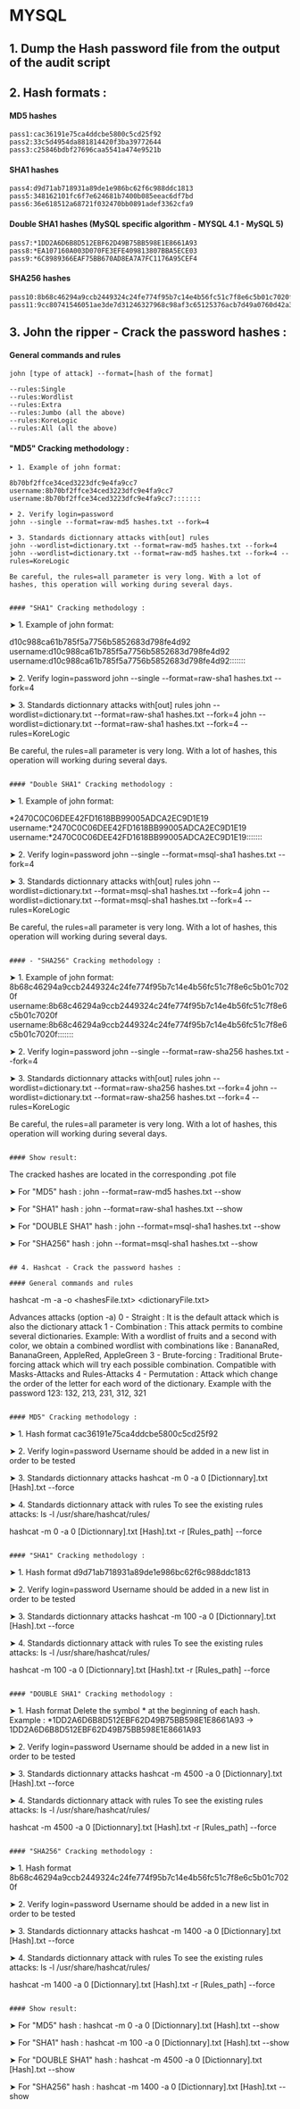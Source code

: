 # MYSQL

## 1. Dump the Hash password file from the output of the audit script

	
## 2. Hash formats :

#### MD5 hashes
```
pass1:cac36191e75ca4ddcbe5800c5cd25f92
pass2:33c5d4954da881814420f3ba39772644
pass3:c25846bdbf27696caa5541a474e9521b
```

#### SHA1 hashes
```
pass4:d9d71ab718931a89de1e986bc62f6c988ddc1813
pass5:348162101fc6f7e624681b7400b085eeac6df7bd
pass6:36e618512a68721f032470bb0891adef3362cfa9
```

#### Double SHA1 hashes (MySQL specific algorithm - MYSQL 4.1 - MySQL 5)
```
pass7:*1DD2A6D6B8D512EBF62D49B75BB598E1E8661A93
pass8:*EA107160A003D070FE3EFE409813807BBA5ECE03
pass9:*6C8989366EAF75BB670AD8EA7A7FC1176A95CEF4
```

#### SHA256 hashes
```
pass10:8b68c46294a9ccb2449324c24fe774f95b7c14e4b56fc51c7f8e6c5b01c7020f
pass11:9cc80741546051ae3de7d31246327968c98af3c65125376acb7d49a0760d42a3
```

## 3. John the ripper - Crack the password hashes :

#### General commands and rules
```
john [type of attack] --format=[hash of the format] 

--rules:Single
--rules:Wordlist
--rules:Extra
--rules:Jumbo (all the above)
--rules:KoreLogic
--rules:All (all the above)	
```

#### "MD5" Cracking methodology :
```
➤ 1. Example of john format:

8b70bf2ffce34ced3223dfc9e4fa9cc7
username:8b70bf2ffce34ced3223dfc9e4fa9cc7
username:8b70bf2ffce34ced3223dfc9e4fa9cc7:::::::

➤ 2. Verify login=password
john --single --format=raw-md5 hashes.txt --fork=4
	
➤ 3. Standards dictionnary attacks with[out] rules
john --wordlist=dictionary.txt --format=raw-md5 hashes.txt --fork=4
john --wordlist=dictionary.txt --format=raw-md5 hashes.txt --fork=4 --rules=KoreLogic

Be careful, the rules=all parameter is very long. With a lot of hashes, this operation will working during several days.


#### "SHA1" Cracking methodology : 
```
➤ 1. Example of john format:

d10c988ca61b785f5a7756b5852683d798fe4d92
username:d10c988ca61b785f5a7756b5852683d798fe4d92
username:d10c988ca61b785f5a7756b5852683d798fe4d92:::::::
		
➤ 2. Verify login=password
john --single --format=raw-sha1 hashes.txt --fork=4
	
➤ 3. Standards dictionnary attacks with[out] rules
john --wordlist=dictionary.txt --format=raw-sha1 hashes.txt --fork=4
john --wordlist=dictionary.txt --format=raw-sha1 hashes.txt --fork=4 --rules=KoreLogic
	
Be careful, the rules=all parameter is very long. With a lot of hashes, this operation will working during several days.
```

#### "Double SHA1" Cracking methodology : 
```
➤ 1. Example of john format:
	
*2470C0C06DEE42FD1618BB99005ADCA2EC9D1E19
username:*2470C0C06DEE42FD1618BB99005ADCA2EC9D1E19
username:*2470C0C06DEE42FD1618BB99005ADCA2EC9D1E19:::::::
	
➤ 2. Verify login=password
john --single --format=msql-sha1 hashes.txt --fork=4

➤ 3. Standards dictionnary attacks with[out] rules
john --wordlist=dictionary.txt --format=msql-sha1 hashes.txt --fork=4
john --wordlist=dictionary.txt --format=msql-sha1 hashes.txt --fork=4 --rules=KoreLogic

Be careful, the rules=all parameter is very long. With a lot of hashes, this operation will working during several days.	
```

#### - "SHA256" Cracking methodology : 
```
➤ 1. Example of john format:
8b68c46294a9ccb2449324c24fe774f95b7c14e4b56fc51c7f8e6c5b01c7020f
username:8b68c46294a9ccb2449324c24fe774f95b7c14e4b56fc51c7f8e6c5b01c7020f
username:8b68c46294a9ccb2449324c24fe774f95b7c14e4b56fc51c7f8e6c5b01c7020f:::::::

➤ 2. Verify login=password
john --single --format=raw-sha256 hashes.txt --fork=4

➤ 3. Standards dictionnary attacks with[out] rules
john --wordlist=dictionary.txt --format=raw-sha256 hashes.txt --fork=4
john --wordlist=dictionary.txt --format=raw-sha256 hashes.txt --fork=4 --rules=KoreLogic

Be careful, the rules=all parameter is very long. With a lot of hashes, this operation will working during several days.
```

#### Show result:
```
The cracked hashes are located in the corresponding .pot file
		
➤ For "MD5" hash :
john --format=raw-md5 hashes.txt --show

➤ For "SHA1" hash :
john --format=raw-sha1 hashes.txt --show

➤ For "DOUBLE SHA1" hash :
john --format=msql-sha1 hashes.txt --show

➤ For "SHA256" hash :
john --format=msql-sha1 hashes.txt --show
```

## 4. Hashcat - Crack the password hashes :

#### General commands and rules
```			
hashcat -m <typeOfHash> -a <typeOfAttack> -o <outputFile> <hashesFile.txt> <dictionaryFile.txt>

Advances attacks (option -a)
0 - Straight : It is the default attack which is also the dictionary attack
1 - Combination : This attack permits to combine several dictionaries. Example: With a wordlist of fruits and a second with color, we obtain a combined wordlist with combinations like : BananaRed, BananaGreen, AppleRed, AppleGreen
3 - Brute-forcing : Traditional Brute-forcing attack which will try each possible combination. Compatible with Masks-Attacks and Rules-Attacks
4 - Permutation : Attack which change the order of the letter for each word of the dictionary. Example with the password 123: 132, 213, 231, 312, 321
```

#### MD5" Cracking methodology :
```
➤ 1. Hash format
cac36191e75ca4ddcbe5800c5cd25f92

➤ 2. Verify login=password
Username should be added in a new list in order to be tested

➤ 3. Standards dictionnary attacks
hashcat -m 0 -a 0 [Dictionnary].txt [Hash].txt --force

➤ 4. Standards dictionnary attack with rules
To see the existing rules attacks: ls -l /usr/share/hashcat/rules/

hashcat -m 0 -a 0 [Dictionnary].txt [Hash].txt  -r [Rules_path] --force
```

#### "SHA1" Cracking methodology :
```
➤ 1. Hash format
d9d71ab718931a89de1e986bc62f6c988ddc1813

➤ 2. Verify login=password
Username should be added in a new list in order to be tested

➤ 3. Standards dictionnary attacks
hashcat -m 100 -a 0 [Dictionnary].txt [Hash].txt --force

➤ 4. Standards dictionnary attack with rules
To see the existing rules attacks: ls -l /usr/share/hashcat/rules/

hashcat -m 100 -a 0 [Dictionnary].txt [Hash].txt  -r [Rules_path] --force
```

#### "DOUBLE SHA1" Cracking methodology :
```	
➤ 1. Hash format
Delete the symbol * at the beginning of each hash. Example :
*1DD2A6D6B8D512EBF62D49B75BB598E1E8661A93 -> 1DD2A6D6B8D512EBF62D49B75BB598E1E8661A93

➤ 2. Verify login=password
Username should be added in a new list in order to be tested

➤ 3. Standards dictionnary attacks
hashcat -m 4500 -a 0 [Dictionnary].txt [Hash].txt --force

➤ 4. Standards dictionnary attack with rules
To see the existing rules attacks: ls -l /usr/share/hashcat/rules/

hashcat -m 4500 -a 0 [Dictionnary].txt [Hash].txt  -r [Rules_path] --force
```

#### "SHA256" Cracking methodology :
```	
➤ 1. Hash format
8b68c46294a9ccb2449324c24fe774f95b7c14e4b56fc51c7f8e6c5b01c7020f

➤ 2. Verify login=password
Username should be added in a new list in order to be tested

➤ 3. Standards dictionnary attacks
hashcat -m 1400 -a 0 [Dictionnary].txt [Hash].txt --force

➤ 4. Standards dictionnary attack with rules
To see the existing rules attacks: ls -l /usr/share/hashcat/rules/

hashcat -m 1400 -a 0 [Dictionnary].txt [Hash].txt  -r [Rules_path] --force
```

#### Show result:
```				
➤ For "MD5" hash :
hashcat -m 0 -a 0 [Dictionnary].txt [Hash].txt --show

➤ For "SHA1" hash :
hashcat -m 100 -a 0 [Dictionnary].txt [Hash].txt --show

➤ For "DOUBLE SHA1" hash :
hashcat -m 4500 -a 0 [Dictionnary].txt [Hash].txt --show

➤ For "SHA256" hash :
hashcat -m 1400 -a 0 [Dictionnary].txt [Hash].txt --show
```
